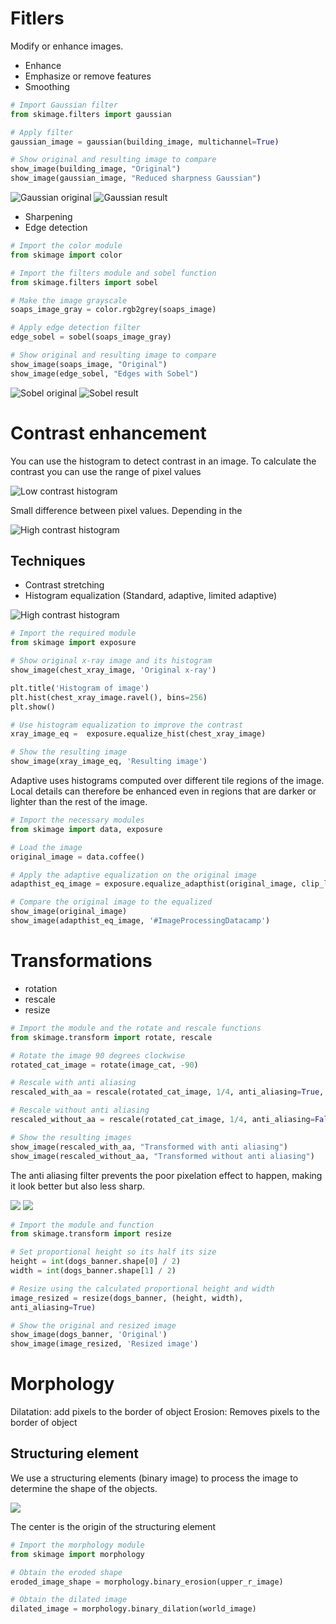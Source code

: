# Fitlers 

Modify or enhance images. 

* Enhance
* Emphasize or remove features
* Smoothing
```python 
# Import Gaussian filter 
from skimage.filters import gaussian

# Apply filter
gaussian_image = gaussian(building_image, multichannel=True)

# Show original and resulting image to compare
show_image(building_image, "Original")
show_image(gaussian_image, "Reduced sharpness Gaussian")
```
![Gaussian original](./assets/gaussian_original.jpg)
![Gaussian result](./assets/gaussian_result.png)

* Sharpening
* Edge detection

```python 
# Import the color module
from skimage import color

# Import the filters module and sobel function
from skimage.filters import sobel

# Make the image grayscale
soaps_image_gray = color.rgb2grey(soaps_image)

# Apply edge detection filter
edge_sobel = sobel(soaps_image_gray)

# Show original and resulting image to compare
show_image(soaps_image, "Original")
show_image(edge_sobel, "Edges with Sobel")
```
![Sobel original](./assets/sobel_original.png)
![Sobel result](./assets/sobel_result.png)


# Contrast enhancement

You can use the histogram to detect contrast in an image. To calculate the contrast you can use the range of pixel values

![Low contrast histogram](./assets/low-contrast-histogram.png)

Small difference between pixel values. Depending in the

![High contrast histogram](./assets/high-contrast-histogram.png)

## Techniques

* Contrast stretching
* Histogram equalization (Standard, adaptive, limited adaptive)

![High contrast histogram](./assets/enhacement-techiniques.png)


```python 
# Import the required module
from skimage import exposure

# Show original x-ray image and its histogram
show_image(chest_xray_image, 'Original x-ray')

plt.title('Histogram of image')
plt.hist(chest_xray_image.ravel(), bins=256)
plt.show()

# Use histogram equalization to improve the contrast
xray_image_eq =  exposure.equalize_hist(chest_xray_image)

# Show the resulting image
show_image(xray_image_eq, 'Resulting image')
```

Adaptive uses histograms computed over different tile regions of the image. Local details can therefore be enhanced even in regions that are darker or lighter than the rest of the image.

```python 
# Import the necessary modules
from skimage import data, exposure

# Load the image
original_image = data.coffee()

# Apply the adaptive equalization on the original image
adapthist_eq_image = exposure.equalize_adapthist(original_image, clip_limit=0.03)

# Compare the original image to the equalized
show_image(original_image)
show_image(adapthist_eq_image, '#ImageProcessingDatacamp')
```

# Transformations

* rotation 
* rescale
* resize 

```python 
# Import the module and the rotate and rescale functions
from skimage.transform import rotate, rescale

# Rotate the image 90 degrees clockwise 
rotated_cat_image = rotate(image_cat, -90)

# Rescale with anti aliasing
rescaled_with_aa = rescale(rotated_cat_image, 1/4, anti_aliasing=True, multichannel=True)

# Rescale without anti aliasing
rescaled_without_aa = rescale(rotated_cat_image, 1/4, anti_aliasing=False, multichannel=True)

# Show the resulting images
show_image(rescaled_with_aa, "Transformed with anti aliasing")
show_image(rescaled_without_aa, "Transformed without anti aliasing")
```

The anti aliasing filter prevents the poor pixelation effect to happen, making it look better but also less sharp.

![](./assets/anti-aliasing-transform.png)
![](./assets/no-anti-aliasing-transform.png)

```python 
# Import the module and function
from skimage.transform import resize

# Set proportional height so its half its size
height = int(dogs_banner.shape[0] / 2)
width = int(dogs_banner.shape[1] / 2)

# Resize using the calculated proportional height and width
image_resized = resize(dogs_banner, (height, width),
anti_aliasing=True)

# Show the original and resized image
show_image(dogs_banner, 'Original')
show_image(image_resized, 'Resized image')
```

# Morphology

Dilatation: add pixels to the border of object
Erosion: Removes pixels to the border of object

## Structuring element 

We use a structuring elements (binary image) to process the image to determine the shape of the objects.

![](./assets/structuring-element-types.png)

The center is the origin of the structuring element

```python 
# Import the morphology module
from skimage import morphology

# Obtain the eroded shape 
eroded_image_shape = morphology.binary_erosion(upper_r_image) 

# Obtain the dilated image 
dilated_image = morphology.binary_dilation(world_image)

```
